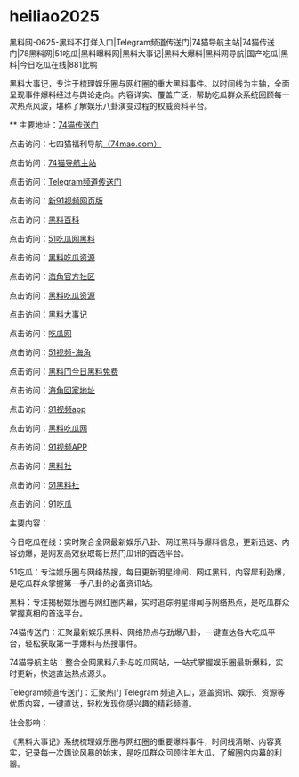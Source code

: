 # heiliao2025
黑料网-0625-黑料不打烊入口|Telegram频道传送门|74猫导航主站|74猫传送门|78黑料网|51吃瓜|黑料曝料网|黑料大事记|黑料大爆料|黑料网导航|国产吃瓜|黑料|今日吃瓜在线|881比鸭

黑料大事记，专注于梳理娱乐圈与网红圈的重大黑料事件。以时间线为主轴，全面呈现事件爆料经过与舆论走向。内容详实、覆盖广泛，帮助吃瓜群众系统回顾每一次热点风波，堪称了解娱乐八卦演变过程的权威资料平台。

** 主要地址：<a href="https://74mao.com/">74猫传送门</a>

点击访问：七四猫福利导航<a href="https://74mao.com/">（74mao.com）</a>

点击访问：<a href="https://74mao.com/">74猫导航主站</a>

点击访问：<a href="https://74mao.com/">Telegram频道传送门</a>

点击访问：<a href="https://hj-76.pages.dev/">新91视频网页版</a>

点击访问：<a href="https://hl27.pages.dev/">黑料百科</a>

点击访问：<a href="https://cg07.pages.dev/">51吃瓜网黑料</a>

点击访问：<a href="https://hl04.pages.dev/">黑料吃瓜资源</a>

点击访问：<a href="https://hj-01.pages.dev/">海角官方社区</a>

点击访问：<a href="https://hl07.pages.dev/">黑料吃瓜资源</a>

点击访问：<a href="https://hl34.pages.dev/">黑料大事记</a>

点击访问：<a href="https://cg65.pages.dev/">吃瓜网</a>

点击访问：<a href="https://hj-88.pages.dev/">51视频-海角</a>

点击访问：<a href="https://hl23.pages.dev/">黑料门今日黑料免费</a>

点击访问：<a href="https://hj-161.pages.dev/">海角回家地址</a>

点击访问：<a href="https://hj-162.pages.dev/">91视频app</a>

点击访问：<a href="https://chiguaqunzhongde.pages.dev/">黑料吃瓜网</a>

点击访问：<a href="https://hj-170.pages.dev/">91视频APP</a>

点击访问：<a href="https://hls-15.pages.dev/">黑料社</a>

点击访问：<a href="https://hls-17.pages.dev/">51黑料社</a>

点击访问：<a href="https://91chiguazhongxin.pages.dev/">91吃瓜</a>

主要内容：

今日吃瓜在线：实时聚合全网最新娱乐八卦、网红黑料与爆料信息，更新迅速、内容劲爆，是网友高效获取每日热门瓜讯的首选平台。

51吃瓜：专注娱乐圈与网络热搜，每日更新明星绯闻、网红黑料，内容犀利劲爆，是吃瓜群众掌握第一手八卦的必备资讯站。

黑料：专注揭秘娱乐圈与网红圈内幕，实时追踪明星绯闻与网络热点，是吃瓜群众掌握真相的首选平台。

74猫传送门：汇聚最新娱乐黑料、网络热点与劲爆八卦，一键直达各大吃瓜平台，轻松获取第一手爆料与热搜事件。

74猫导航主站：整合全网黑料八卦与吃瓜网站，一站式掌握娱乐圈最新爆料，实时更新，快速直达热点源头。

Telegram频道传送门：汇聚热门 Telegram 频道入口，涵盖资讯、娱乐、资源等优质内容，一键直达，轻松发现你感兴趣的精彩频道。

社会影响：

《黑料大事记》系统梳理娱乐圈与网红圈的重要爆料事件，时间线清晰、内容真实，记录每一次舆论风暴的始末，是吃瓜群众回顾往年大瓜、了解圈内内幕的利器。

<span style="display:none;">[Canonical link](https://github.com/Aman20250626/Aman2/edit/main/README.md）</span>
